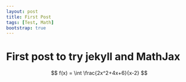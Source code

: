 ```yaml
---
layout: post
title: First Post
tags: [Test, Math]
bootstrap: true
---
```

# First post to try jekyll and MathJax

$$ f(x) = \int \frac{2x^2+4x+6}{x-2} $$